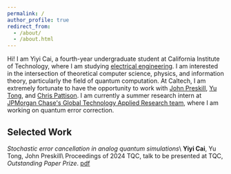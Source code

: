 ```yaml
---
permalink: /
author_profile: true
redirect_from: 
  - /about/
  - /about.html
---
```


Hi! I am Yiyi Cai, a fourth-year undergraduate student at California Institute of Technology, where I am studying [electrical engineering](https://www.ee.caltech.edu/). I am interested in the intersection of theoretical computer science, physics, and information theory, particularly the field of quantum computation. At Caltech, I am extremely fortunate to have the opportunity to work with [John Preskill](http://theory.caltech.edu/~preskill/), [Yu Tong](https://scholars.duke.edu/person/yu.tong), and [Chris Pattison](https://scholar.google.com/citations?user=4neYf8oAAAAJ&hl=en). I am currently a summer research intern at [JPMorgan Chase's Global Technology Applied Research team](https://www.jpmorgan.com/technology/applied-research), where I am working on quantum error correction. 


Selected Work
----------
*Stochastic error cancellation in analog quantum simulations*\\
**Yiyi Cai**, Yu Tong, John Preskill\\
Proceedings of 2024 TQC, talk to be presented at TQC, *Outstanding Paper Prize*. [pdf](https://arxiv.org/abs/2311.14818)


